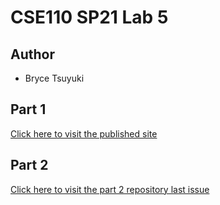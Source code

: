 # CSE110 SP21 Lab 5

## Author

- Bryce Tsuyuki

## Part 1

[Click here to visit the published site](https://brycetsuyuki.com/Lab5-1/)

## Part 2

[Click here to visit the part 2 repository last issue](https://github.com/hexalellogram/github-actions-for-ci/issues/7)
